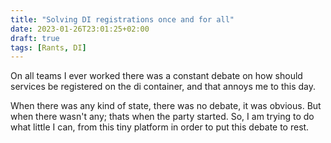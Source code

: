 ```yaml
---
title: "Solving DI registrations once and for all"
date: 2023-01-26T23:01:25+02:00
draft: true
tags: [Rants, DI]
---
```


On all teams I ever worked there was a constant debate on how should services be registered on the di container, and 
that annoys me to this day. 

When there was any kind of state, there was no debate, it was obvious. But when there wasn't any; thats when the party started.
So, I am trying to do what little I can, from this tiny platform in order to put this debate to rest.

